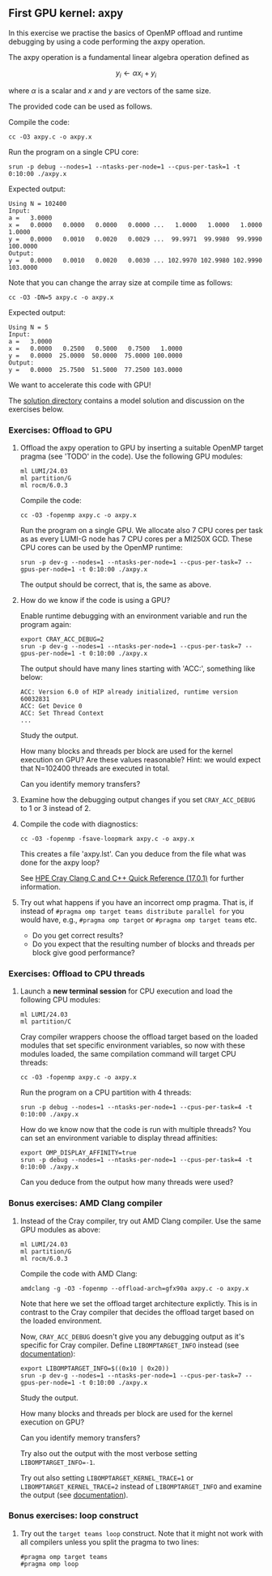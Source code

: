 ## First GPU kernel: axpy

In this exercise we practise the basics of OpenMP offload and runtime debugging by using a code performing the axpy operation.

The axpy operation is a fundamental linear algebra operation defined as

$$
y_i \leftarrow \alpha x_i + y_i
$$

where $\alpha$ is a scalar and $x$ and $y$ are vectors of the same size.

The provided code can be used as follows.

Compile the code:

    cc -O3 axpy.c -o axpy.x

Run the program on a single CPU core:

    srun -p debug --nodes=1 --ntasks-per-node=1 --cpus-per-task=1 -t 0:10:00 ./axpy.x

Expected output:

    Using N = 102400
    Input:
    a =   3.0000
    x =   0.0000   0.0000   0.0000   0.0000 ...   1.0000   1.0000   1.0000   1.0000
    y =   0.0000   0.0010   0.0020   0.0029 ...  99.9971  99.9980  99.9990 100.0000
    Output:
    y =   0.0000   0.0010   0.0020   0.0030 ... 102.9970 102.9980 102.9990 103.0000

Note that you can change the array size at compile time as follows:

    cc -O3 -DN=5 axpy.c -o axpy.x

Expected output:

    Using N = 5
    Input:
    a =   3.0000
    x =   0.0000   0.2500   0.5000   0.7500   1.0000
    y =   0.0000  25.0000  50.0000  75.0000 100.0000
    Output:
    y =   0.0000  25.7500  51.5000  77.2500 103.0000

We want to accelerate this code with GPU!

The [solution directory](solution/) contains a model solution and discussion on the exercises below.

### Exercises: Offload to GPU

1. Offload the axpy operation to GPU by inserting a suitable OpenMP target pragma (see 'TODO' in the code).
   Use the following GPU modules:

       ml LUMI/24.03
       ml partition/G
       ml rocm/6.0.3

   Compile the code:

       cc -O3 -fopenmp axpy.c -o axpy.x

   Run the program on a single GPU. We allocate also 7 CPU cores per task as
   as every LUMI-G node has 7 CPU cores per a MI250X GCD. These CPU cores can be
   used by the OpenMP runtime:

       srun -p dev-g --nodes=1 --ntasks-per-node=1 --cpus-per-task=7 --gpus-per-node=1 -t 0:10:00 ./axpy.x

   The output should be correct, that is, the same as above.

2. How do we know if the code is using a GPU?

   Enable runtime debugging with an environment variable and run the program again:

       export CRAY_ACC_DEBUG=2
       srun -p dev-g --nodes=1 --ntasks-per-node=1 --cpus-per-task=7 --gpus-per-node=1 -t 0:10:00 ./axpy.x

   The output should have many lines starting with 'ACC:', something like below:

       ACC: Version 6.0 of HIP already initialized, runtime version 60032831
       ACC: Get Device 0
       ACC: Set Thread Context
       ...

   Study the output.

   How many blocks and threads per block are used for the kernel execution on GPU?
   Are these values reasonable? Hint: we would expect that N=102400 threads are executed in total.

   Can you identify memory transfers?

3. Examine how the debugging output changes if you set `CRAY_ACC_DEBUG` to 1 or 3 instead of 2.

4. Compile the code with diagnostics:

       cc -O3 -fopenmp -fsave-loopmark axpy.c -o axpy.x

   This creates a file 'axpy.lst'.
   Can you deduce from the file what was done for the axpy loop?

   See [HPE Cray Clang C and C++ Quick Reference (17.0.1)](https://support.hpe.com/hpesc/public/docDisplay?docId=dp00004439en_us)
   for further information.

5. Try out what happens if you have an incorrect omp pragma. That is, if instead of
   `#pragma omp target teams distribute parallel for` you would have, e.g.,
   `#pragma omp target` or `#pragma omp target teams` etc.

   - Do you get correct results?
   - Do you expect that the resulting number of blocks and threads per block give good performance?


### Exercises: Offload to CPU threads

1. Launch a **new terminal session** for CPU execution and load the following CPU modules:

       ml LUMI/24.03
       ml partition/C

   Cray compiler wrappers choose the offload target based on the loaded modules that set specific environment variables,
   so now with these modules loaded, the same compilation command will target CPU threads:

       cc -O3 -fopenmp axpy.c -o axpy.x

   Run the program on a CPU partition with 4 threads:

       srun -p debug --nodes=1 --ntasks-per-node=1 --cpus-per-task=4 -t 0:10:00 ./axpy.x

   How do we know now that the code is run with multiple threads?
   You can set an environment variable to display thread affinities:

       export OMP_DISPLAY_AFFINITY=true
       srun -p debug --nodes=1 --ntasks-per-node=1 --cpus-per-task=4 -t 0:10:00 ./axpy.x

   Can you deduce from the output how many threads were used?


### Bonus exercises: AMD Clang compiler

1. Instead of the Cray compiler, try out AMD Clang compiler.
   Use the same GPU modules as above:

       ml LUMI/24.03
       ml partition/G
       ml rocm/6.0.3

   Compile the code with AMD Clang:

       amdclang -g -O3 -fopenmp --offload-arch=gfx90a axpy.c -o axpy.x

   Note that here we set the offload target architecture explictly.
   This is in contrast to the Cray compiler that decides the offload target based on the loaded environment.

   Now, `CRAY_ACC_DEBUG` doesn't give you any debugging output as it's specific for Cray compiler.
   Define `LIBOMPTARGET_INFO` instead (see [documentation](https://openmp.llvm.org/design/Runtimes.html#libomptarget-info)):

       export LIBOMPTARGET_INFO=$((0x10 | 0x20))
       srun -p dev-g --nodes=1 --ntasks-per-node=1 --cpus-per-task=7 --gpus-per-node=1 -t 0:10:00 ./axpy.x

   Study the output.

   How many blocks and threads per block are used for the kernel execution on GPU?

   Can you identify memory transfers?

   Try also out the output with the most verbose setting `LIBOMPTARGET_INFO=-1`.

   Try out also setting `LIBOMPTARGET_KERNEL_TRACE=1` or `LIBOMPTARGET_KERNEL_TRACE=2` instead of `LIBOMPTARGET_INFO` and examine the output
   (see [documentation](https://rocm.docs.amd.com/projects/llvm-project/en/latest/conceptual/openmp.html#environment-variables)).

### Bonus exercises: loop construct

1. Try out the `target teams loop` construct. Note that it might not work with all compilers unless you split the pragma to two lines:

       #pragma omp target teams
       #pragma omp loop
